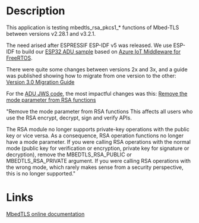 # Description
This application is testing mbedtls_rsa_pkcs1_* functions of Mbed-TLS between versions v2.28.1 and v3.2.1.

The need arised after ESPRESSIF ESP-IDF v5 was released.
We use ESP-IDF to build our [ESP32 ADU sample](https://github.com/Azure-Samples/iot-middleware-freertos-samples/tree/main/demos/projects/ESPRESSIF/adu) based on [Azure IoT Middleware for FreeRTOS](https://github.com/Azure/azure-iot-middleware-freertos).

There were quite some changes between versions 2x and 3x, and a guide was published showing how to migrate from one version to the other: [Version 3.0 Migration Guide](https://github.com/Mbed-TLS/mbedtls/blob/development/docs/3.0-migration-guide.md)

For the [ADU JWS code](https://github.com/Azure/azure-iot-middleware-freertos/blob/54fa7819c5e3ca76dc4c6b0f9ef0d233ed5b273a/ports/mbedTLS/azure_iot_jws_mbedtls.c#L187), the most impactful changes was this:
[Remove the mode parameter from RSA functions](https://github.com/Mbed-TLS/mbedtls/blob/development/docs/3.0-migration-guide.md#remove-the-mode-parameter-from-rsa-functions)

"Remove the mode parameter from RSA functions
This affects all users who use the RSA encrypt, decrypt, sign and verify APIs.

The RSA module no longer supports private-key operations with the public key or vice versa. As a consequence, RSA operation functions no longer have a mode parameter. If you were calling RSA operations with the normal mode (public key for verification or encryption, private key for signature or decryption), remove the MBEDTLS_RSA_PUBLIC or MBEDTLS_RSA_PRIVATE argument. If you were calling RSA operations with the wrong mode, which rarely makes sense from a security perspective, this is no longer supported."

# Links
[MbedTLS online documentation](https://os.mbed.com/teams/sandbox/code/mbedtls/docs/tip/rsa_8h.html#a047b85b9483a9abecaf31af0caa2e7ff)

